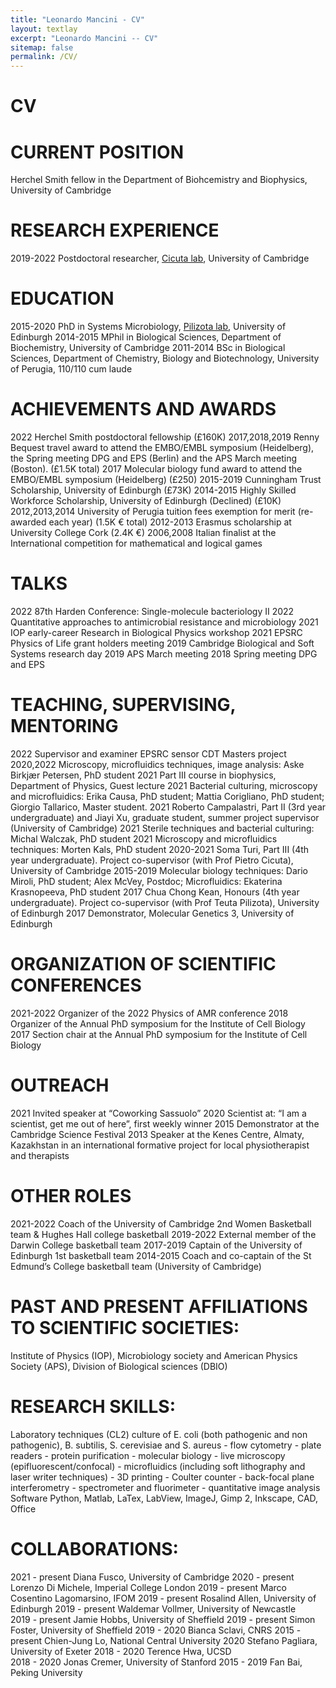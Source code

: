 ```yaml
---
title: "Leonardo Mancini - CV"
layout: textlay
excerpt: "Leonardo Mancini -- CV"
sitemap: false
permalink: /CV/
---
```


# CV

# CURRENT POSITION 
Herchel Smith fellow in the Department of Biohcemistry and Biophysics, University of Cambridge

# RESEARCH EXPERIENCE
2019-2022       Postdoctoral researcher, [Cicuta lab](https://people.bss.phy.cam.ac.uk/~pc245/), University of Cambridge

# EDUCATION
2015-2020       PhD in Systems Microbiology, [Pilizota lab](https://pilizotalab.bio.ed.ac.uk/), University of Edinburgh
2014-2015       MPhil in Biological Sciences, Department of Biochemistry, University of Cambridge
2011-2014       BSc in Biological Sciences, Department of Chemistry, Biology and Biotechnology, University of Perugia, 110/110 cum laude

# ACHIEVEMENTS AND AWARDS
2022            Herchel Smith postdoctoral fellowship (£160K)
2017,2018,2019  Renny Bequest travel award to attend the EMBO/EMBL symposium (Heidelberg), the Spring
                meeting DPG and EPS (Berlin) and the APS March meeting (Boston). (£1.5K total)
2017            Molecular biology fund award to attend the EMBO/EMBL symposium (Heidelberg) (£250)
2015-2019       Cunningham Trust Scholarship, University of Edinburgh (£73K)
2014-2015       Highly Skilled Workforce Scholarship, University of Edinburgh (Declined) (£10K)
2012,2013,2014  University of Perugia tuition fees exemption for merit (re-awarded each year) (1.5K € total)
2012-2013       Erasmus scholarship at University College Cork (2.4K €)
2006,2008       Italian finalist at the International competition for mathematical and logical games

# TALKS
2022            87th Harden Conference: Single-molecule bacteriology II
2022            Quantitative approaches to antimicrobial resistance and microbiology
2021            IOP early-career Research in Biological Physics workshop
2021            EPSRC Physics of Life grant holders meeting
2019            Cambridge Biological and Soft Systems research day
2019            APS March meeting
2018            Spring meeting DPG and EPS

# TEACHING, SUPERVISING, MENTORING
2022            Supervisor and examiner EPSRC sensor CDT Masters project
2020,2022       Microscopy, microfluidics techniques, image analysis: Aske Birkjær Petersen, PhD student
2021            Part III course in biophysics, Department of Physics, Guest lecture
2021            Bacterial culturing, microscopy and microfluidics: Erika Causa, PhD student; Mattia Corigliano,
                PhD student; Giorgio Tallarico, Master student.
2021            Roberto Campalastri, Part II (3rd year undergraduate) and Jiayi Xu, graduate student,
                summer project supervisor (University of Cambridge)
2021            Sterile techniques and bacterial culturing: Michal Walczak, PhD student
2021            Microscopy and microfluidics techniques: Morten Kals, PhD student
2020-2021       Soma Turi, Part III (4th year undergraduate). Project co-supervisor (with Prof Pietro
                Cicuta), University of Cambridge
2015-2019       Molecular biology techniques: Dario Miroli, PhD student; Alex McVey, Postdoc;
                Microfluidics: Ekaterina Krasnopeeva, PhD student
2017            Chua Chong Kean, Honours (4th year undergraduate). Project co-supervisor (with Prof
                Teuta Pilizota), University of Edinburgh
2017            Demonstrator, Molecular Genetics 3, University of Edinburgh

# ORGANIZATION OF SCIENTIFIC CONFERENCES
2021-2022       Organizer of the 2022 Physics of AMR conference
2018            Organizer of the Annual PhD symposium for the Institute of Cell Biology
2017            Section chair at the Annual PhD symposium for the Institute of Cell Biology

# OUTREACH
2021            Invited speaker at “Coworking Sassuolo”
2020            Scientist at: “I am a scientist, get me out of here”, first weekly winner
2015            Demonstrator at the Cambridge Science Festival
2013            Speaker at the Kenes Centre, Almaty, Kazakhstan in an international formative
                project for local physiotherapist and therapists 

# OTHER ROLES
2021-2022       Coach of the University of Cambridge 2nd Women Basketball team & Hughes Hall college basketball
2019-2022       External member of the Darwin College basketball team
2017-2019       Captain of the University of Edinburgh 1st basketball team
2014-2015       Coach and co-captain of the St Edmund’s College basketball team (University of Cambridge)

# PAST AND PRESENT AFFILIATIONS TO SCIENTIFIC SOCIETIES:
Institute of Physics (IOP), Microbiology society and American Physics Society (APS), Division of Biological sciences (DBIO)

# RESEARCH SKILLS:
Laboratory techniques (CL2) culture of E. coli (both pathogenic and non pathogenic), B. subtilis, S. cerevisiae and S.
aureus - flow cytometry - plate readers - protein purification - molecular biology - live microscopy
(epifluorescent/confocal) - microfluidics (including soft lithography and laser writer techniques) - 3D printing - Coulter
counter - back-focal plane interferometry - spectrometer and fluorimeter - quantitative image analysis
Software Python, Matlab, LaTex, LabView, ImageJ, Gimp 2, Inkscape, CAD, Office

# COLLABORATIONS:
2021 - present Diana Fusco, University of Cambridge
2020 - present Lorenzo Di Michele, Imperial College London 
2019 - present Marco Cosentino Lagomarsino, IFOM 
2019 - present Rosalind Allen, University of Edinburgh 
2019 - present Waldemar Vollmer, University of Newcastle  
2019 - present Jamie Hobbs, University of Sheffield 
2019 - present Simon Foster, University of Sheffield
2019 - 2020    Bianca Sclavi, CNRS 
2015 - present Chien-Jung Lo, National Central University 
2020           Stefano Pagliara, University of Exeter
2018 - 2020    Terence Hwa, UCSD  
2018 - 2020    Jonas Cremer, University of Stanford 
2015 - 2019    Fan Bai, Peking University 



